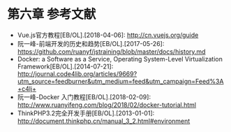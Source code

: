 # 第六章 参考文献

- Vue.js官方教程[EB/OL].[2018-04-06]: http://cn.vuejs.org/guide
- 阮一峰-前端开发的历史和趋势[EB/OL].[2017-05-26]: 
https://github.com/ruanyf/jstraining/blob/master/docs/history.md
- Docker: a Software as a Service, Operating System-Level Virtualization Framework[EB/OL].[2014-07-21]: http://journal.code4lib.org/articles/9669?utm_source=feedburner&utm_medium=feed&utm_campaign=Feed%3A+c4lj+
- 阮一峰-Docker 入门教程[EB/OL].[2018-02-09]: http://www.ruanyifeng.com/blog/2018/02/docker-tutorial.html
- ThinkPHP3.2完全开发手册[EB/OL].[2013-01-01]: http://document.thinkphp.cn/manual_3_2.html#environment
